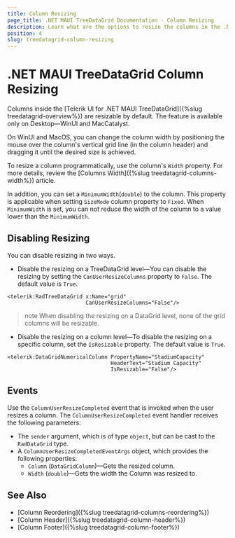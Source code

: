 ```yaml
---
title: Column Resizing
page_title: .NET MAUI TreeDataGrid Documentation - Column Resizing
description: Learn what are the options to resize the columns in the .NET MAUI TreeDataGrid control.
position: 4
slug: treedatagrid-column-resizing
---
```


# .NET MAUI TreeDataGrid Column Resizing

Columns inside the [Telerik UI for .NET MAUI TreeDataGrid]({%slug treedatagrid-overview%}) are resizable by default. The feature is available only on Desktop&mdash;WinUI and MacCatalyst.

On WinUI and MacOS, you can change the column width by positioning the mouse over the column's vertical grid line (in the column header) and dragging it until the desired size is achieved.

To resize a column programmatically, use the column's `Width` property. For more details, review the [Columns Width]({%slug treedatagrid-columns-width%}) article.

In addition, you can set a `MinimumWidth`(`double`) to the column. This property is applicable when setting `SizeMode` column property to `Fixed`. When `MinimumWidth` is set, you can not reduce the width of the column to a value lower than the `MinimumWidth`. 

## Disabling Resizing

You can disable resizing in two ways.

* Disable the resizing on a TreeDataGrid level&mdash;You can disable the resizing by setting the `CanUserResizeColumns` property to `False`. The default value is `True`.

 ```XAML
 <telerik:RadTreeDataGrid x:Name="grid" 
                          CanUserResizeColumns="False"/>
 ```

  >note When disabling the resizing on a DataGrid level, none of the grid columns will be resizable.


* Disable the resizing on a column level&mdash;To disable the resizing on a specific column, set the `IsResizable` property. The default value is `True`.

 ```XAML
 <telerik:DataGridNumericalColumn PropertyName="StadiumCapacity" 
                                  HeaderText="Stadium Capacity"
                                  IsResizable="False"/>
 ```

## Events

Use the `ColumnUserResizeCompleted` event that is invoked when the user resizes a column. The `ColumnUserResizeCompleted` event handler receives the following parameters:
* The `sender` argument, which is of type `object`, but can be cast to the `RadDataGrid` type.
* A `ColumnUserResizeCompletedEventArgs` object, which provides the following properties:
	- `Column` (`DataGridColumn`)&mdash;Gets the resized column.
	- `Width` (`double`)&mdash;Gets the width the Column was resized to.

## See Also

- [Column Reordering]({%slug treedatagrid-columns-reordering%})
- [Column Header]({%slug treedatagrid-column-header%})
- [Column Footer]({%slug treedatagrid-column-footer%})
